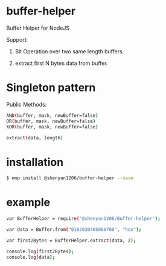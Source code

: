 # buffer-helper
Buffer Helper for NodeJS


Support: 

1. Bit Operation over two same length buffers.

2. extract first N bytes data from buffer.



# Singleton pattern


Public Methods:
```sh
AND(buffer, mask, newBuffer=false) 
OR(buffer, mask, newBuffer=false) 
XOR(buffer, mask, newBuffer=false) 

extract(data, length)
```



# installation
```sh
$ nmp install @shenyan1206/buffer-helper --save
```

# example
```sh
var BufferHelper = require("@shenyan1206/Buffer-helper");

var data = Buffer.from("0102030405060708", "hex");

var first2Bytes = BufferHelper.extract(data, 2);

console.log(first2Bytes);
console.log(data);
```
